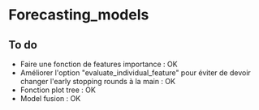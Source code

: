 # Forecasting_models

## To do
*   Faire une fonction de features importance : OK
*   Améliorer l'option "evaluate_individual_feature" pour éviter de devoir changer l'early stopping rounds à la main : OK
*   Fonction plot tree : OK
*   Model fusion : OK
